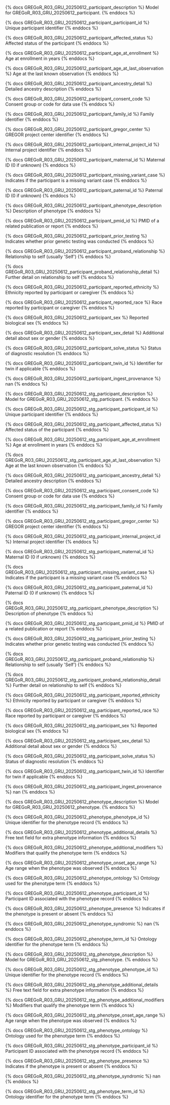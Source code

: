 {% docs GREGoR_R03_GRU_20250612_participant_description %}
Model for GREGoR_R03_GRU_20250612_participant.
{% enddocs %}


{% docs GREGoR_R03_GRU_20250612_participant_participant_id %}
Unique participant identifier
{% enddocs %}


{% docs GREGoR_R03_GRU_20250612_participant_affected_status %}
Affected status of the participant
{% enddocs %}


{% docs GREGoR_R03_GRU_20250612_participant_age_at_enrollment %}
Age at enrollment in years
{% enddocs %}


{% docs GREGoR_R03_GRU_20250612_participant_age_at_last_observation %}
Age at the last known observation
{% enddocs %}


{% docs GREGoR_R03_GRU_20250612_participant_ancestry_detail %}
Detailed ancestry description
{% enddocs %}


{% docs GREGoR_R03_GRU_20250612_participant_consent_code %}
Consent group or code for data use
{% enddocs %}


{% docs GREGoR_R03_GRU_20250612_participant_family_id %}
Family identifier
{% enddocs %}


{% docs GREGoR_R03_GRU_20250612_participant_gregor_center %}
GREGOR project center identifier
{% enddocs %}


{% docs GREGoR_R03_GRU_20250612_participant_internal_project_id %}
Internal project identifier
{% enddocs %}


{% docs GREGoR_R03_GRU_20250612_participant_maternal_id %}
Maternal ID (0 if unknown)
{% enddocs %}


{% docs GREGoR_R03_GRU_20250612_participant_missing_variant_case %}
Indicates if the participant is a missing variant case
{% enddocs %}


{% docs GREGoR_R03_GRU_20250612_participant_paternal_id %}
Paternal ID (0 if unknown)
{% enddocs %}


{% docs GREGoR_R03_GRU_20250612_participant_phenotype_description %}
Description of phenotype
{% enddocs %}


{% docs GREGoR_R03_GRU_20250612_participant_pmid_id %}
PMID of a related publication or report
{% enddocs %}


{% docs GREGoR_R03_GRU_20250612_participant_prior_testing %}
Indicates whether prior genetic testing was conducted
{% enddocs %}


{% docs GREGoR_R03_GRU_20250612_participant_proband_relationship %}
Relationship to self (usually 'Self')
{% enddocs %}


{% docs GREGoR_R03_GRU_20250612_participant_proband_relationship_detail %}
Further detail on relationship to self
{% enddocs %}


{% docs GREGoR_R03_GRU_20250612_participant_reported_ethnicity %}
Ethnicity reported by participant or caregiver
{% enddocs %}


{% docs GREGoR_R03_GRU_20250612_participant_reported_race %}
Race reported by participant or caregiver
{% enddocs %}


{% docs GREGoR_R03_GRU_20250612_participant_sex %}
Reported biological sex
{% enddocs %}


{% docs GREGoR_R03_GRU_20250612_participant_sex_detail %}
Additional detail about sex or gender
{% enddocs %}


{% docs GREGoR_R03_GRU_20250612_participant_solve_status %}
Status of diagnostic resolution
{% enddocs %}


{% docs GREGoR_R03_GRU_20250612_participant_twin_id %}
Identifier for twin if applicable
{% enddocs %}


{% docs GREGoR_R03_GRU_20250612_participant_ingest_provenance %}
nan
{% enddocs %}


{% docs GREGoR_R03_GRU_20250612_stg_participant_description %}
Model for GREGoR_R03_GRU_20250612_stg_participant.
{% enddocs %}


{% docs GREGoR_R03_GRU_20250612_stg_participant_participant_id %}
Unique participant identifier
{% enddocs %}


{% docs GREGoR_R03_GRU_20250612_stg_participant_affected_status %}
Affected status of the participant
{% enddocs %}


{% docs GREGoR_R03_GRU_20250612_stg_participant_age_at_enrollment %}
Age at enrollment in years
{% enddocs %}


{% docs GREGoR_R03_GRU_20250612_stg_participant_age_at_last_observation %}
Age at the last known observation
{% enddocs %}


{% docs GREGoR_R03_GRU_20250612_stg_participant_ancestry_detail %}
Detailed ancestry description
{% enddocs %}


{% docs GREGoR_R03_GRU_20250612_stg_participant_consent_code %}
Consent group or code for data use
{% enddocs %}


{% docs GREGoR_R03_GRU_20250612_stg_participant_family_id %}
Family identifier
{% enddocs %}


{% docs GREGoR_R03_GRU_20250612_stg_participant_gregor_center %}
GREGOR project center identifier
{% enddocs %}


{% docs GREGoR_R03_GRU_20250612_stg_participant_internal_project_id %}
Internal project identifier
{% enddocs %}


{% docs GREGoR_R03_GRU_20250612_stg_participant_maternal_id %}
Maternal ID (0 if unknown)
{% enddocs %}


{% docs GREGoR_R03_GRU_20250612_stg_participant_missing_variant_case %}
Indicates if the participant is a missing variant case
{% enddocs %}


{% docs GREGoR_R03_GRU_20250612_stg_participant_paternal_id %}
Paternal ID (0 if unknown)
{% enddocs %}


{% docs GREGoR_R03_GRU_20250612_stg_participant_phenotype_description %}
Description of phenotype
{% enddocs %}


{% docs GREGoR_R03_GRU_20250612_stg_participant_pmid_id %}
PMID of a related publication or report
{% enddocs %}


{% docs GREGoR_R03_GRU_20250612_stg_participant_prior_testing %}
Indicates whether prior genetic testing was conducted
{% enddocs %}


{% docs GREGoR_R03_GRU_20250612_stg_participant_proband_relationship %}
Relationship to self (usually 'Self')
{% enddocs %}


{% docs GREGoR_R03_GRU_20250612_stg_participant_proband_relationship_detail %}
Further detail on relationship to self
{% enddocs %}


{% docs GREGoR_R03_GRU_20250612_stg_participant_reported_ethnicity %}
Ethnicity reported by participant or caregiver
{% enddocs %}


{% docs GREGoR_R03_GRU_20250612_stg_participant_reported_race %}
Race reported by participant or caregiver
{% enddocs %}


{% docs GREGoR_R03_GRU_20250612_stg_participant_sex %}
Reported biological sex
{% enddocs %}


{% docs GREGoR_R03_GRU_20250612_stg_participant_sex_detail %}
Additional detail about sex or gender
{% enddocs %}


{% docs GREGoR_R03_GRU_20250612_stg_participant_solve_status %}
Status of diagnostic resolution
{% enddocs %}


{% docs GREGoR_R03_GRU_20250612_stg_participant_twin_id %}
Identifier for twin if applicable
{% enddocs %}


{% docs GREGoR_R03_GRU_20250612_stg_participant_ingest_provenance %}
nan
{% enddocs %}


{% docs GREGoR_R03_GRU_20250612_phenotype_description %}
Model for GREGoR_R03_GRU_20250612_phenotype.
{% enddocs %}


{% docs GREGoR_R03_GRU_20250612_phenotype_phenotype_id %}
Unique identifier for the phenotype record
{% enddocs %}


{% docs GREGoR_R03_GRU_20250612_phenotype_additional_details %}
Free text field for extra phenotype information
{% enddocs %}


{% docs GREGoR_R03_GRU_20250612_phenotype_additional_modifiers %}
Modifiers that qualify the phenotype term
{% enddocs %}


{% docs GREGoR_R03_GRU_20250612_phenotype_onset_age_range %}
Age range when the phenotype was observed
{% enddocs %}


{% docs GREGoR_R03_GRU_20250612_phenotype_ontology %}
Ontology used for the phenotype term
{% enddocs %}


{% docs GREGoR_R03_GRU_20250612_phenotype_participant_id %}
Participant ID associated with the phenotype record
{% enddocs %}


{% docs GREGoR_R03_GRU_20250612_phenotype_presence %}
Indicates if the phenotype is present or absent
{% enddocs %}


{% docs GREGoR_R03_GRU_20250612_phenotype_syndromic %}
nan
{% enddocs %}


{% docs GREGoR_R03_GRU_20250612_phenotype_term_id %}
Ontology identifier for the phenotype term
{% enddocs %}


{% docs GREGoR_R03_GRU_20250612_stg_phenotype_description %}
Model for GREGoR_R03_GRU_20250612_stg_phenotype.
{% enddocs %}


{% docs GREGoR_R03_GRU_20250612_stg_phenotype_phenotype_id %}
Unique identifier for the phenotype record
{% enddocs %}


{% docs GREGoR_R03_GRU_20250612_stg_phenotype_additional_details %}
Free text field for extra phenotype information
{% enddocs %}


{% docs GREGoR_R03_GRU_20250612_stg_phenotype_additional_modifiers %}
Modifiers that qualify the phenotype term
{% enddocs %}


{% docs GREGoR_R03_GRU_20250612_stg_phenotype_onset_age_range %}
Age range when the phenotype was observed
{% enddocs %}


{% docs GREGoR_R03_GRU_20250612_stg_phenotype_ontology %}
Ontology used for the phenotype term
{% enddocs %}


{% docs GREGoR_R03_GRU_20250612_stg_phenotype_participant_id %}
Participant ID associated with the phenotype record
{% enddocs %}


{% docs GREGoR_R03_GRU_20250612_stg_phenotype_presence %}
Indicates if the phenotype is present or absent
{% enddocs %}


{% docs GREGoR_R03_GRU_20250612_stg_phenotype_syndromic %}
nan
{% enddocs %}


{% docs GREGoR_R03_GRU_20250612_stg_phenotype_term_id %}
Ontology identifier for the phenotype term
{% enddocs %}